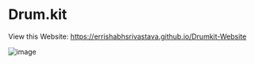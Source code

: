 # Drum.kit
View this Website: https://errishabhsrivastava.github.io/Drumkit-Website

![image](https://user-images.githubusercontent.com/117577787/200221988-3ac8ef77-0a23-48fe-8220-f0850f2cb7b6.png)
